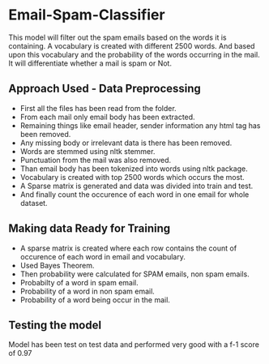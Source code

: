 # Email-Spam-Classifier
This model will filter out the spam emails based on the words it is containing. A vocabulary is created with different 2500 words. And based upon this vocabulary and the probability of the words occurring in the mail. It will differentiate whether a mail is spam or Not. 

## Approach Used - Data Preprocessing
* First all the files has been read from the folder.
* From each mail only email body has been extracted.
* Remaining things like email header, sender information any html tag has been removed.
* Any missing body or irrelevant data is there has been removed.
* Words are stemmed using nltk stemmer.
* Punctuation from the mail was also removed.
* Than email body has been tokenized into words using nltk package.
* Vocabulary is created with top 2500 words which occurs the most.
* A Sparse matrix is generated and data was divided into train and test.
* And finally count the occurence of each word in one email for whole dataset.
  
## Making data Ready for Training
* A sparse matrix is created where each row contains the count of occurence of each word in email and vocabulary.
* Used Bayes Theorem.
* Then probability were calculated for SPAM emails, non spam emails.
* Probabilty of a word in spam email.
* Probability of a word in non spam email.
* Probability of a word being occur in the mail.
  
## Testing the model
  Model has been test on test data and performed very good with a f-1 score of 0.97
  
  
